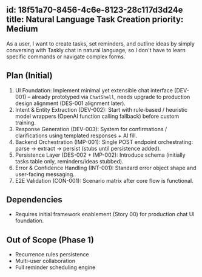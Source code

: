 id: 18f51a70-8456-4c6e-8123-28c117d3d24e
title: Natural Language Task Creation
priority: Medium
---
As a user, I want to create tasks, set reminders, and outline ideas by simply conversing with Taskly.chat in natural language, so I don't have to learn specific commands or navigate complex forms.

## Plan (Initial)
1. UI Foundation: Implement minimal yet extensible chat interface (DEV-001) – already prototyped via `ChatShell`, needs upgrade to production design alignment (DES-001 alignment later).
2. Intent & Entity Extraction (DEV-002): Start with rule-based / heuristic model wrappers (OpenAI function calling fallback) before custom training.
3. Response Generation (DEV-003): System for confirmations / clarifications using templated responses + AI fill.
4. Backend Orchestration (IMP-001): Single POST endpoint orchestrating: parse -> extract -> persist (stubs until persistence added).
5. Persistence Layer (DES-002 + IMP-002): Introduce schema (initially tasks table only, reminders/ideas stubbed).
6. Error & Confidence Handling (INT-001): Standard error object shape and user-facing messaging.
7. E2E Validation (CON-001): Scenario matrix after core flow is functional.

## Dependencies
- Requires initial framework enablement (Story 00) for production chat UI foundation.

## Out of Scope (Phase 1)
- Recurrence rules persistence
- Multi-user collaboration
- Full reminder scheduling engine
